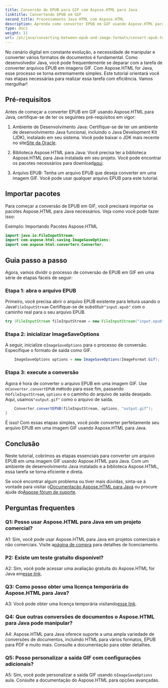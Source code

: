```yaml
---
title: Conversão de EPUB para GIF com Aspose.HTML para Java
linktitle: Convertendo EPUB em GIF
second_title: Processamento Java HTML com Aspose.HTML
description: Aprenda como converter EPUB em GIF usando Aspose.HTML para Java. Simples, eficiente e confiável.
type: docs
weight: 11
url: /pt/java/converting-between-epub-and-image-formats/convert-epub-to-gif/
---
```

No cenário digital em constante evolução, a necessidade de manipular e converter vários formatos de documentos é fundamental. Como desenvolvedor Java, você pode frequentemente se deparar com a tarefa de converter arquivos EPUB em imagens GIF. Com Aspose.HTML for Java, esse processo se torna extremamente simples. Este tutorial orientará você nas etapas necessárias para realizar essa tarefa com eficiência. Vamos mergulhar!

## Pré-requisitos

Antes de começar a converter EPUB em GIF usando Aspose.HTML para Java, certifique-se de ter os seguintes pré-requisitos em vigor:

1. Ambiente de Desenvolvimento Java:
    Certifique-se de ter um ambiente de desenvolvimento Java funcional, incluindo o Java Development Kit (JDK), instalado em seu sistema. Você pode baixar o JDK mais recente no site[Site da Oracle](https://www.oracle.com/java/technologies/javase-downloads.html).

2. Biblioteca Aspose.HTML para Java:
    Você precisa ter a biblioteca Aspose.HTML para Java instalada em seu projeto. Você pode encontrar os pacotes necessários para download[aqui](https://releases.aspose.com/html/java/).

3. Arquivo EPUB:
   Tenha um arquivo EPUB que deseja converter em uma imagem GIF. Você pode usar qualquer arquivo EPUB para este tutorial.

## Importar pacotes

Para começar a conversão de EPUB em GIF, você precisará importar os pacotes Aspose.HTML para Java necessários. Veja como você pode fazer isso:

Exemplo: Importando Pacotes Aspose.HTML
```java
import java.io.FileInputStream;
import com.aspose.html.saving.ImageSaveOptions;
import com.aspose.html.converters.Converter;
```

## Guia passo a passo

Agora, vamos dividir o processo de conversão de EPUB em GIF em uma série de etapas fáceis de seguir:

### Etapa 1: abra o arquivo EPUB

 Primeiro, você precisa abrir o arquivo EPUB existente para leitura usando o Java`FileInputStream` Certifique-se de substituir`"input.epub"` com o caminho real para o seu arquivo EPUB.

```java
try (FileInputStream fileInputStream = new FileInputStream("input.epub")) {
```

### Etapa 2: inicializar ImageSaveOptions

 A seguir, inicialize o`ImageSaveOptions` para o processo de conversão. Especifique o formato de saída como GIF.

```java
    ImageSaveOptions options = new ImageSaveOptions(ImageFormat.Gif);
```

### Etapa 3: execute a conversão

 Agora é hora de converter o arquivo EPUB em uma imagem GIF. Use o`Converter.convertEPUB` método para esse fim, passando no`fileInputStream`, `options` e o caminho do arquivo de saída desejado. Aqui, usamos`"output.gif"` como o arquivo de saída.

```java
    Converter.convertEPUB(fileInputStream, options, "output.gif");
}
```

É isso! Com essas etapas simples, você pode converter perfeitamente seu arquivo EPUB em uma imagem GIF usando Aspose.HTML para Java.

## Conclusão

Neste tutorial, cobrimos as etapas essenciais para converter um arquivo EPUB em uma imagem GIF usando Aspose.HTML para Java. Com um ambiente de desenvolvimento Java instalado e a biblioteca Aspose.HTML, essa tarefa se torna eficiente e direta.

 Se você encontrar algum problema ou tiver mais dúvidas, sinta-se à vontade para visitar o[Documentação Aspose.HTML para Java](https://reference.aspose.com/html/java/) ou procure ajuda do[Aspose fórum de suporte](https://forum.aspose.com/).

## Perguntas frequentes

### Q1: Posso usar Aspose.HTML para Java em um projeto comercial?

A1: Sim, você pode usar Aspose.HTML para Java em projetos comerciais e não comerciais. Visite a[página de compra](https://purchase.aspose.com/buy) para detalhes de licenciamento.

### P2: Existe um teste gratuito disponível?

 A2: Sim, você pode acessar uma avaliação gratuita do Aspose.HTML for Java em[esse link](https://releases.aspose.com/).

### Q3: Como posso obter uma licença temporária do Aspose.HTML para Java?

 A3: Você pode obter uma licença temporária visitando[esse link](https://purchase.aspose.com/temporary-license/).

### Q4: Que outras conversões de documentos o Aspose.HTML para Java pode manipular?

A4: Aspose.HTML para Java oferece suporte a uma ampla variedade de conversões de documentos, incluindo HTML para vários formatos, EPUB para PDF e muito mais. Consulte a documentação para obter detalhes.

### Q5: Posso personalizar a saída GIF com configurações adicionais?

 A5: Sim, você pode personalizar a saída GIF usando o`ImageSaveOptions` aula. Consulte a documentação do Aspose.HTML para opções avançadas.